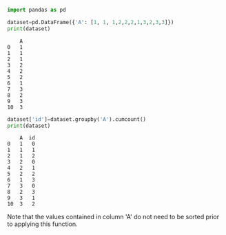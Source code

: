 ```python
import pandas as pd
```


```python
dataset=pd.DataFrame({'A': [1, 1, 1,2,2,2,1,3,2,3,3]})
print(dataset)
```

        A
    0   1
    1   1
    2   1
    3   2
    4   2
    5   2
    6   1
    7   3
    8   2
    9   3
    10  3
    


```python
dataset['id']=dataset.groupby('A').cumcount()
print(dataset)
```

        A  id
    0   1   0
    1   1   1
    2   1   2
    3   2   0
    4   2   1
    5   2   2
    6   1   3
    7   3   0
    8   2   3
    9   3   1
    10  3   2
    

Note that the values contained in column 'A' do not need to be sorted prior to applying this function.
